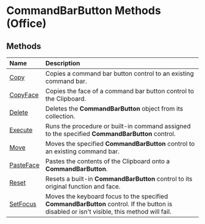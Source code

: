 
# CommandBarButton Methods (Office)

## Methods



|**Name**|**Description**|
|:-----|:-----|
|[Copy](a78a7922-aa51-7b9f-d7de-a227a6869140.md)|Copies a command bar button control to an existing command bar.|
|[CopyFace](09f09dbd-b70f-8b7d-1af7-7e43bffe3030.md)|Copies the face of a command bar button control to the Clipboard.|
|[Delete](af94a209-b651-442f-8fa3-3a6436833d15.md)|Deletes the  **CommandBarButton** object from its collection.|
|[Execute](1cf36559-86ba-8a9c-ef81-ef72185dd21c.md)|Runs the procedure or built-in command assigned to the specified  **CommandBarButton** control.|
|[Move](b2d462ec-63a7-a395-8d93-bedbf1d6941d.md)|Moves the specified  **CommandBarButton** control to an existing command bar.|
|[PasteFace](1c4179c4-b6b5-527f-5027-25ced8ee907d.md)|Pastes the contents of the Clipboard onto a  **CommandBarButton**.|
|[Reset](0e39c960-3928-f91a-cf7e-1df5a2fd217b.md)|Resets a built-in  **CommandBarButton** control to its original function and face.|
|[SetFocus](f6719533-1958-05d4-5f9c-7b09cb33b1c8.md)|Moves the keyboard focus to the specified  **CommandBarButton** control. If the button is disabled or isn't visible, this method will fail.|

